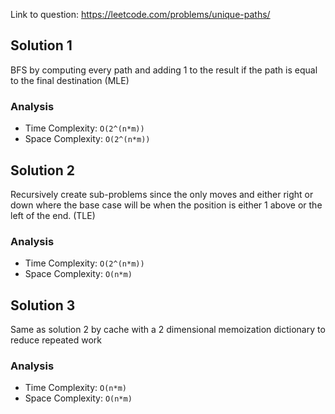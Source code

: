 Link to question: https://leetcode.com/problems/unique-paths/

## Solution 1

BFS by computing every path and adding 1 to the result if the path is equal to the final destination (MLE)

### Analysis

- Time Complexity: `O(2^(n*m))`
- Space Complexity: `O(2^(n*m))`

## Solution 2

Recursively create sub-problems since the only moves and either right or down where the base case will be when the position is either 1 above or the left of the end. (TLE)

### Analysis

- Time Complexity: `O(2^(n*m))`
- Space Complexity: `O(n*m)`

## Solution 3

Same as solution 2 by cache with a 2 dimensional memoization dictionary to reduce repeated work

### Analysis

- Time Complexity: `O(n*m)`
- Space Complexity: `O(n*m)`
